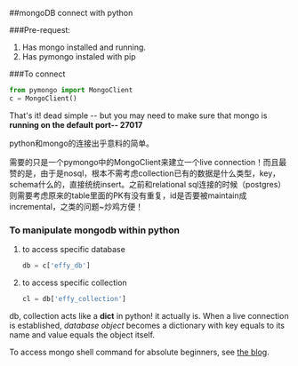 ##mongoDB connect with python

###Pre-request:
1. Has mongo installed and running.
2. Has pymongo instaled with pip

###To connect
```python
from pymongo import MongoClient
c = MongoClient()
```
That's it! dead simple -- but you may need to make sure that mongo is **running on the default port-- 27017**

python和mongo的连接出乎意料的简单。

需要的只是一个pymongo中的MongoClient来建立一个live connection！而且最赞的是，由于是nosql，根本不需考虑collection已有的数据是什么类型，key，schema什么的，直接统统insert。之前和relational sql连接的时候（postgres）则需要考虑原来的table里面的PK有没有重复，id是否要被maintain成incremental，之类的问题~炒鸡方便！

### To manipulate mongodb within python
1. to access specific database

    ```python
    db = c['effy_db']
    ```
2. to access specific collection

	```python
	cl = db['effy_collection']
	```
db, collection acts like a **dict** in python! it actually is. When a live connection is established, *database object* becomes a dictionary with key equals to its name and value equals the object itself.

To access mongo shell command for absolute beginners, see <a href=http://effyhuang.com/2014/12/06/mongo-db-command-ref/> the blog</a>.
